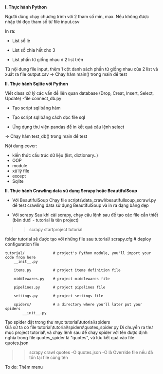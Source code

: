 **I. Thực hành Python**

Người dùng chạy chương trình với 2 tham số min, max. Nếu không được nhập thì đọc tham số từ file input.csv

In ra:

 - List số lẻ
 
 - List số chia hết cho 3
 
 - List phần tử giống nhau ở 2 list trên
 
Từ nội dung file input, thêm 1 cột danh sách phần tử giống nhau của 2 list và xuất ra file output.csv
-> Chạy hàm main() trong main để test


**II. Thực hành Sqlite với Python**

Viết class xử lý các vấn đề liên quan database (Drop, Creat, Insert, Select, Update) -file connect_db.py

 - Tạo script sql bằng hàm
 
 - Tạo script sql bằng cách đọc file sql
 
 - Ứng dụng thư viện pandas để in kết quả câu lệnh select
 
-> Chạy hàm test_db() trong main để test

 Nội dung cover:
*  kiến thức cấu trúc dữ liệu (list, dictionary..)
*  OOP
*  module
*  xử lý file
*  except
*  Sqlite

**II. Thực hành Crawling data sử dụng Scrapy hoặc BeautifulSoup**
+ Với BeautifulSoup
 Chạy file scripts\data_crawl\beautifullsoup_scrawl.py để test crawling data sử dụng BeautifulSoup và in ra dạng bảng đẹp


+ Với scrapy
Sau khi cài scrapy, chạy câu lệnh sau để tạo các file cần thiết (bên dưới - tutorial là tên project)
>> scrapy startproject tutorial

folder tutorial sẽ được tạo với những file sau
tutorial/
    scrapy.cfg            # deploy configuration file

    tutorial/             # project's Python module, you'll import your code from here
        __init__.py

        items.py          # project items definition file

        middlewares.py    # project middlewares file

        pipelines.py      # project pipelines file

        settings.py       # project settings file

        spiders/          # a directory where you'll later put your spiders
            __init__.py
Tạo spider đặt trong thư mục tutorial\tutorial\spiders\
Giả sử ta có file tutorial\tutorial\spiders\quotes_spider.py
Di chuyển ra thư mục project tutorial\ và chạy lệnh sau để chạy spider với tên được định nghĩa trong file quotes_spider là "quotes", và lưu kết quả vào file quotes.json
>> scrapy crawl quotes -O quotes.json
-O là Override file nếu đã tồn tại file cùng tên

To do:
Thêm menu